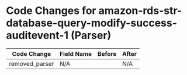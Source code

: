 # Code Changes for amazon-rds-str-database-query-modify-success-auditevent-1 (Parser)

| Code Change | Field Name | Before | After |
|-------------|------------|--------|-------|
| removed_parser | N/A |  | N/A |